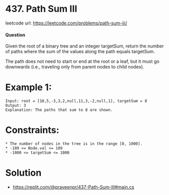 # 437. Path Sum III
 
leetcode url: https://leetcode.com/problems/path-sum-iii/
 
#### Question
Given the root of a binary tree and an integer targetSum, return the number of paths where the sum of the values along the path equals targetSum.

The path does not need to start or end at the root or a leaf, but it must go downwards (i.e., traveling only from parent nodes to child nodes).

# Example 1:

```
Input: root = [10,5,-3,3,2,null,11,3,-2,null,1], targetSum = 8
Output: 3
Explanation: The paths that sum to 8 are shown.
 ```
# Constraints:

```
* The number of nodes in the tree is in the range [0, 1000].
* -109 <= Node.val <= 109
* -1000 <= targetSum <= 1000
 ```
 
# Solution
* https://replit.com/@praveenpr/437-Path-Sum-III#main.cs